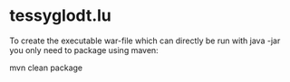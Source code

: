 # tessyglodt.lu

To create the executable war-file which can directly be run with java -jar you only need to package using maven:

mvn clean package
